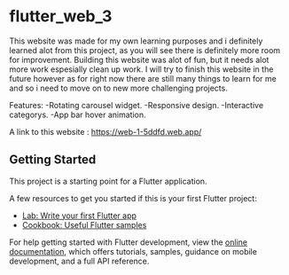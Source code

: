 # flutter_web_3

This website was made for my own learning purposes and i definitely learned alot from this project, as you will see there is definitely more room for improvement.
Building this website was alot of fun, but it needs alot more work espesially clean up work.
I will try to finish this website in the future however as for right now there are still many things to learn for me and so i need to move on to new more challenging projects.

Features:
-Rotating carousel widget.
-Responsive design.
-Interactive categorys.
-App bar hover animation.

A link to this website : https://web-1-5ddfd.web.app/

## Getting Started

This project is a starting point for a Flutter application.

A few resources to get you started if this is your first Flutter project:

- [Lab: Write your first Flutter app](https://docs.flutter.dev/get-started/codelab)
- [Cookbook: Useful Flutter samples](https://docs.flutter.dev/cookbook)

For help getting started with Flutter development, view the
[online documentation](https://docs.flutter.dev/), which offers tutorials,
samples, guidance on mobile development, and a full API reference.
